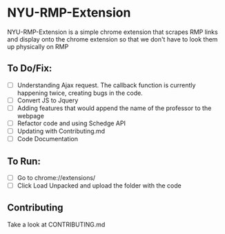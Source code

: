 # NYU-RMP-Extension
NYU-RMP-Extension is a simple chrome extension that scrapes RMP links and display onto the chrome extension so that we don't have to look them up physically on RMP

## To Do/Fix:
- [ ] Understanding Ajax request. The callback function is currently happening twice, creating bugs in the code.
- [ ] Convert JS to Jquery
- [ ] Adding features that would append the name of the professor to the webpage
- [ ] Refactor code and using Schedge API
- [ ] Updating with Contributing.md
- [ ] Code Documentation

## To Run:
- [ ] Go to chrome://extensions/
- [ ] Click Load Unpacked and upload the folder with the code

## Contributing
Take a look at CONTRIBUTING.md
